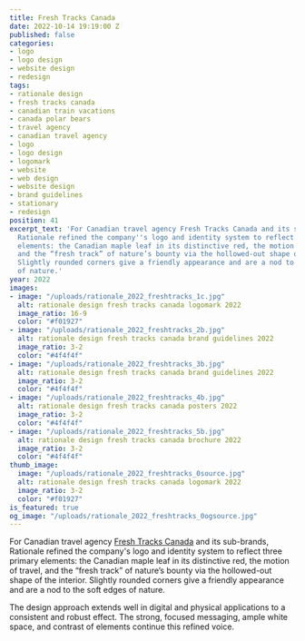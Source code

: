 ```yaml
---
title: Fresh Tracks Canada
date: 2022-10-14 19:19:00 Z
published: false
categories:
- logo
- logo design
- website design
- redesign
tags:
- rationale design
- fresh tracks canada
- canadian train vacations
- canada polar bears
- travel agency
- canadian travel agency
- logo
- logo design
- logomark
- website
- web design
- website design
- brand guidelines
- stationary
- redesign
position: 41
excerpt_text: 'For Canadian travel agency Fresh Tracks Canada and its sub-brands,
  Rationale refined the company''s logo and identity system to reflect three primary
  elements: the Canadian maple leaf in its distinctive red, the motion of travel,
  and the “fresh track” of nature’s bounty via the hollowed-out shape of the interior.
  Slightly rounded corners give a friendly appearance and are a nod to the soft edges
  of nature.'
year: 2022
images:
- image: "/uploads/rationale_2022_freshtracks_1c.jpg"
  alt: rationale design fresh tracks canada logomark 2022
  image_ratio: 16-9
  color: "#f01927"
- image: "/uploads/rationale_2022_freshtracks_2b.jpg"
  alt: rationale design fresh tracks canada brand guidelines 2022
  image_ratio: 3-2
  color: "#4f4f4f"
- image: "/uploads/rationale_2022_freshtracks_3b.jpg"
  alt: rationale design fresh tracks canada brand guidelines 2022
  image_ratio: 3-2
  color: "#4f4f4f"
- image: "/uploads/rationale_2022_freshtracks_4b.jpg"
  alt: rationale design fresh tracks canada posters 2022
  image_ratio: 3-2
  color: "#4f4f4f"
- image: "/uploads/rationale_2022_freshtracks_5b.jpg"
  alt: rationale design fresh tracks canada brochure 2022
  image_ratio: 3-2
  color: "#4f4f4f"
thumb_image:
  image: "/uploads/rationale_2022_freshtracks_0source.jpg"
  alt: rationale design fresh tracks canada logomark 2022
  image_ratio: 3-2
  color: "#f01927"
is_featured: true
og_image: "/uploads/rationale_2022_freshtracks_0ogsource.jpg"
---
```


For Canadian travel agency [Fresh Tracks Canada](https://freshtrackscanada.com/) and its sub-brands, Rationale refined the company's logo and identity system to reflect three primary elements: the Canadian maple leaf in its distinctive red, the motion of travel, and the “fresh track” of nature’s bounty via the hollowed-out shape of the interior. Slightly rounded corners give a friendly appearance and are a nod to the soft edges of nature.

The design approach extends well in digital and physical applications to a consistent and robust effect. The strong, focused messaging, ample white space, and contrast of elements continue this refined voice.